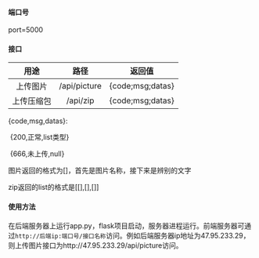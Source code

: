 #### 端口号

port=5000

#### 接口

|    用途    |     路径     |      返回值      |
| :--------: | :----------: | :--------------: |
|  上传图片  | /api/picture | {code;msg;datas} |
| 上传压缩包 |   /api/zip   | {code;msg;datas} |

{code,msg,datas}:

​	{200,正常,list类型}

​	{666,未上传,null}

图片返回的格式为[]，首先是图片名称，接下来是辨别的文字

zip返回的list的格式是[[],[],[]]

#### 使用方法

在后端服务器上运行app.py，flask项目启动，服务器进程运行。前端服务器可通过`http://后端ip:端口号/接口名称`访问。例如后端服务器ip地址为47.95.233.29，则上传图片接口为http://47.95.233.29/api/picture访问。
